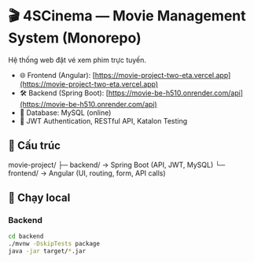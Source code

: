 # 🎬 4SCinema — Movie Management System (Monorepo)

Hệ thống web đặt vé xem phim trực tuyến.
- 🌐 Frontend (Angular): [https://movie-project-two-eta.vercel.app](https://movie-project-two-eta.vercel.app)
- 🛠️ Backend (Spring Boot): [https://movie-be-h510.onrender.com/api](https://movie-be-h510.onrender.com/api)
- 💾 Database: MySQL (online)
- 🔐 JWT Authentication, RESTful API, Katalon Testing

## 📂 Cấu trúc
movie-project/
├─ backend/  → Spring Boot (API, JWT, MySQL)
└─ frontend/ → Angular (UI, routing, form, API calls)

## 🚀 Chạy local
### Backend
```bash
cd backend
./mvnw -DskipTests package
java -jar target/*.jar
